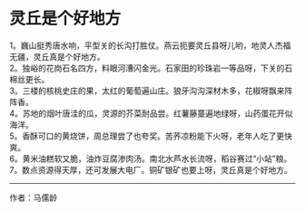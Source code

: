 # 灵丘是个好地方

1。巍山挺秀唐水响，平型关的长沟打胜仗。燕云扼要灵丘县呀儿哟，地灵人杰福无疆，灵丘真是个好地方。  
2。独峪的花岗石名四方，料眼河漕闪金光。石家田的珍珠岩一等品呀，下关的石棉丝更长。  
3。三楼的核桃史庄的果，太红的葡萄遍山庄。狼牙沟沟深材木多，花椒呀飘来阵阵香。  
4。苏地的烟叶唐洼的瓜，灵源的芥菜耐品尝。红薯藤蔓遍地绿呀，山药蛋花开似海洋。  
5。香酥可口的黄烧饼，周总理尝了也夸奖。苦荞凉粉能下火呀，老年人吃了更快爽。  
6。黄米油糕软又脆，油炸豆腐渗肉汤。南北水芦水长流呀，稻谷赛过“小站”粮。  
7。数点资源得天厚，还可发展大电厂。铜矿银矿也要上呀，灵丘真是个好地方。

---

作者：马儒龄
